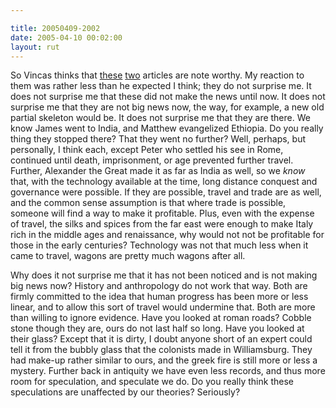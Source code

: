 ```yaml
---

title: 20050409-2002
date: 2005-04-10 00:02:00
layout: rut
---
```


<p> So Vincas thinks that <a href="http://www.freerepublic.com/focus/f-news/1366327/posts">these</a>
<a href="http://sln.fi.edu/inquirer/mummy.html">two</a> articles are
note worthy.  My reaction to them was rather less than he expected
I think; they do not surprise me.  It does not surprise me that
these did not make the news until now.  It does not surprise me that
they are not big news now, the way, for example, a new old partial
skeleton would be.  It does not surprise me that they are there.
We know James went to India, and Matthew evangelized Ethiopia.
Do you really thing they stopped there?  That they went no further?
Well, perhaps, but personally, I think each, except Peter who
settled his see in Rome, continued until death, imprisonment,
or age prevented further travel.  Further, Alexander the Great
made it as far as India as well, so we <em>know</em> that, with
the technology available at the time, long distance conquest and
governance were possible.  If they are possible, travel and trade
are as well, and the common sense assumption is that where trade is
possible, someone will find a way to make it profitable.  Plus, even
with the expense of travel, the silks and spices from the far east
were enough to make Italy rich in the middle ages and renaissance,
why would not not be profitable for those in the early centuries?
Technology was not that much less when it came to travel, wagons
are pretty much wagons after all.</p>

<p>Why does it not surprise me that it has not been noticed and
is not making big news now?  History and anthropology do not work
that way.  Both are firmly committed to the idea that human progress
has been more or less linear, and to allow this sort of travel would
undermine that.  Both are more than willing to ignore evidence.
Have you looked at roman roads? Cobble stone though they are,
ours do not last half so long.  Have you looked at their glass?
Except that it is dirty, I doubt anyone short of an expert could tell
it from the bubbly glass that the colonists made in Williamsburg.
They had make-up rather similar to ours, and the greek fire is still
more or less a mystery.  Further back in antiquity we have even
less records, and thus more room for speculation, and speculate
we do.  Do you really think these speculations are unaffected by
our theories?  Seriously?</p>

